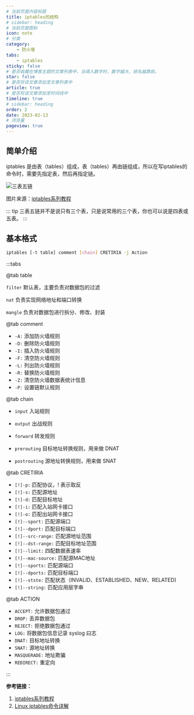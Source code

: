 ```yaml
---
# 当前页面内容标题
title: iptables的结构
# sidebar: heading
# 当前页面图标
icon: note
# 分类
category:
    - 防火墙
tabs: 
    - iptables
sticky: false
# 是否收藏在博客主题的文章列表中，当填入数字时，数字越大，排名越靠前。
star: false
# 是否将该文章添加至文章列表中
article: true
# 是否将该文章添加至时间线中
timeline: true
# sidebar: heading
order: 2
date: 2023-02-13
# 浏览量
pageview: true
---
```


## 简单介绍

iptables 是由表（tables）组成，表（tables）再由链组成，所以在写iptables的命令时，需要先指定表，然后再指定链。

![三表五链](https://shihao-icu-1304033786.cos.ap-shanghai.myqcloud.com/shihao.icu/9ddgnzua1k.png)

图片来源：[iptables系列教程](https://cloud.tencent.com/developer/article/1632776#:~:text=1%E3%80%81%E4%BB%80%E4%B9%88%E6%98%AFiptables%EF%BC%9F.%20iptables%20%E6%98%AF%20Linux%20%E9%98%B2%E7%81%AB%E5%A2%99%E5%B7%A5%E4%BD%9C%E5%9C%A8%E7%94%A8%E6%88%B7%E7%A9%BA%E9%97%B4%E7%9A%84%E7%AE%A1%E7%90%86%E5%B7%A5%E5%85%B7%EF%BC%8C%E6%98%AF%20netfilter%2Fiptables,IP%20%E4%BF%A1%E6%81%AF%E5%8C%85%E8%BF%87%E6%BB%A4%E7%B3%BB%E7%BB%9F%E6%98%AF%E4%B8%80%E9%83%A8%E5%88%86%EF%BC%8C%E7%94%A8%E6%9D%A5%E8%AE%BE%E7%BD%AE%E3%80%81%E7%BB%B4%E6%8A%A4%E5%92%8C%E6%A3%80%E6%9F%A5%20Linux%20%E5%86%85%E6%A0%B8%E7%9A%84%20IP%20%E6%95%B0%E6%8D%AE%E5%8C%85%E8%BF%87%E6%BB%A4%E8%A7%84%E5%88%99%E3%80%82.)

::: tip
三表五链并不是说只有三个表，只是说常用的三个表，你也可以说是四表或五表。
:::

## 基本格式

```sh
iptables [-t table] comment [chain] CRETIRIA -j Action
```

:::tabs

@tab table

`filter` 默认表，主要负责对数据包的过滤

`nat` 负责实现网络地址和端口转换

`mangle` 负责对数据包进行拆分、修改、封装

@tab comment          

- `-A:` 添加防火墙规则           
- `-D:` 删除防火墙规则           
- `-I:` 插入防火墙规则           
- `-F:` 清空防火墙规则           
- `-L:` 列出防火墙规则           
- `-R:` 替换防火墙规则           
- `-Z:` 清空防火墙数据表统计信息 
- `-P:` 设置链默认规则           

@tab chain

- `input` 入站规则

- `output` 出战规则

- `forward` 转发规则

- `prerouting` 目标地址转换规则，用来做 DNAT

- `postrouting` 源地址转换规则，用来做 SNAT

@tab CRETIRIA

- `[!]-p:`           匹配协议，! 表示取反                          
- `[!]-s:`           匹配源地址                                    
- `[!]-d:`           匹配目标地址                                  
- `[!]-i:`           匹配入站网卡接口                              
- `[!]-o:`           匹配出站网卡接口                              
- `[!]--sport:`      匹配源端口                                    
- `[!]--dport:`      匹配目标端口                                  
- `[!]--src-range:`  匹配源地址范围                                
- `[!]--dst-range:`  匹配目标地址范围                              
- `[!]--limit:`      四配数据表速率                                
- `[!]--mac-source:` 匹配源MAC地址                                 
- `[!]--sports:`     匹配源端口                                    
- `[!]--dports:`     匹配目标端口                                  
- `[!]--stste:`      匹配状态（INVALID、ESTABLISHED、NEW、RELATED) 
- `[!]--string:`     匹配应用层字串                                

@tab ACTION
                 
- `ACCEPT:`      允许数据包通过               
- `DROP:`        丢弃数据包                   
- `REJECT:`      拒绝数据包通过                 
- `LOG:`         将数据包信息记录 syslog 曰志 
- `DNAT:`        目标地址转换                 
- `SNAT:`        源地址转换                   
- `MASQUERADE:`  地址欺骗                     
- `REDIRECT:`    重定向                       

:::

**参考链接：**

1. [iptables系列教程](https://cloud.tencent.com/developer/article/1632776#:~:text=1%E3%80%81%E4%BB%80%E4%B9%88%E6%98%AFiptables%EF%BC%9F.%20iptables%20%E6%98%AF%20Linux%20%E9%98%B2%E7%81%AB%E5%A2%99%E5%B7%A5%E4%BD%9C%E5%9C%A8%E7%94%A8%E6%88%B7%E7%A9%BA%E9%97%B4%E7%9A%84%E7%AE%A1%E7%90%86%E5%B7%A5%E5%85%B7%EF%BC%8C%E6%98%AF%20netfilter%2Fiptables,IP%20%E4%BF%A1%E6%81%AF%E5%8C%85%E8%BF%87%E6%BB%A4%E7%B3%BB%E7%BB%9F%E6%98%AF%E4%B8%80%E9%83%A8%E5%88%86%EF%BC%8C%E7%94%A8%E6%9D%A5%E8%AE%BE%E7%BD%AE%E3%80%81%E7%BB%B4%E6%8A%A4%E5%92%8C%E6%A3%80%E6%9F%A5%20Linux%20%E5%86%85%E6%A0%B8%E7%9A%84%20IP%20%E6%95%B0%E6%8D%AE%E5%8C%85%E8%BF%87%E6%BB%A4%E8%A7%84%E5%88%99%E3%80%82.) 
2. [Linux iptables命令详解](https://blog.csdn.net/daocaokafei/article/details/115091313)